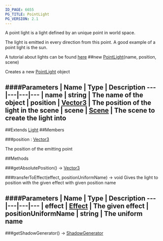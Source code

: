 ```yaml
---
ID_PAGE: 6655
PG_TITLE: PointLight
PG_VERSION: 2.1
---
```


A point light is a light defined by an unique point in world space.

The light is emitted in every direction from this point. A good example of a point light is the sun.

A tutorial about lights can be found [here](https://github.com/BabylonJS/Babylon.js/wiki/06-Lights)
##new [PointLight](page.php?p=6655)(name, position, scene)



Creates a new [PointLight](page.php?p=6655) object




####Parameters
 | Name | Type | Description
---|---|---|---
 | name | string | The name of the object
 | position | [Vector3](page.php?p=6751) | The position of the light in the scene
 | scene | [Scene](page.php?p=6662) | The scene to create the light into
---

##Extends [Light](page.php?p=6652)
##Members

###position : [Vector3](page.php?p=6751)




The position of the emitting point











##Methods

###getAbsolutePosition() &rarr; [Vector3](page.php?p=6751)




###transferToEffect(effect, positionUniformName) &rarr; void
Gives the light to position with the given effect with given position name





####Parameters
 | Name | Type | Description
---|---|---|---
 | effect | [Effect](page.php?p=6725) | The given effect
 | positionUniformName | string | The uniform name
---

###getShadowGenerator() &rarr; [ShadowGenerator](page.php?p=6722)


